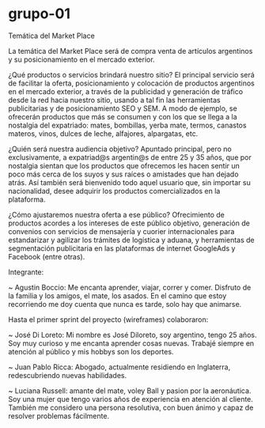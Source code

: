 # grupo-01

Temática del Market Place

La temática del Market Place será de compra venta de artículos argentinos y su posicionamiento en el mercado exterior.

¿Qué productos o servicios brindará nuestro sitio? 
El principal servicio será de facilitar la oferta, posicionamiento y colocación de productos argentinos en el mercado exterior, a través de la publicidad y generación de tráfico desde la red hacia nuestro sitio, usando a tal fin las herramientas publicitarias y de posicionamiento SEO y SEM.
A modo de ejemplo, se ofrecerán productos que más se consumen y con los que se llega a la nostalgia del expatriado: mates, bombillas, yerba mate, termos, canastos materos, vinos, dulces de leche, alfajores, alpargatas, etc.

¿Quién será nuestra audiencia
objetivo? 
Apuntado principal, pero no exclusivamente, a expatriad@s argentin@s de entre 25 y 35 años, que por nostalgia sientan que los productos que ofrecemos les hacen sentir un poco  más cerca de  los suyos y sus raíces o amistades que han dejado atrás. 
Así también será bienvenido todo aquel usuario que, sin importar su nacionalidad, desee adquirir los productos comercializados en la plataforma.

¿Cómo ajustaremos nuestra oferta a ese público?
Ofrecimiento de productos acordes a los intereses de este público objetivo, generación de convenios con servicios de mensajería y cuorier internacionales para estandarizar y agilizar los trámites de logística y aduana, y herramientas de segmentación publicitaria en las plataformas de internet GoogleAds y Facebook (entre otras).

Integrante:

~ Agustin Boccio: Me encanta aprender, viajar, correr y comer. Disfruto de la familia y los amigos, el mate, los  asados. En el camino que estoy recorriendo me doy cuenta que nunca es tarde, solo hay que animarse.

Hasta el primer sprint del proyecto (wireframes) colaboraron:

~ José Di Loreto: Mi nombre es José Diloreto, soy argentino, tengo 25 años. Soy muy curioso y me encanta aprender cosas nuevas. Trabajé siempre en atención al público y mis hobbys son los deportes.

~ Juan Pablo Ricca: Abogado, actualmente residiendo en Inglaterra, redescubriendo nuevas habilidades.

~ Luciana Russell: amante del mate, voley Ball y pasion por la aeronáutica.
Soy una mujer que tengo varios años de experiencia en atención al cliente. También me considero una persona resolutiva, con buen ánimo y capaz de resolver problemas fácilmente. 

